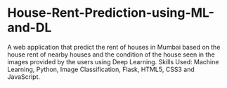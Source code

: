 # House-Rent-Prediction-using-ML-and-DL
A web application that predict the rent of houses in Mumbai based on the house rent of nearby houses and  the condition of the house seen in the images provided by the users using Deep Learning. Skills Used: Machine Learning, Python, Image Classification, Flask, HTML5, CSS3 and JavaScript.
